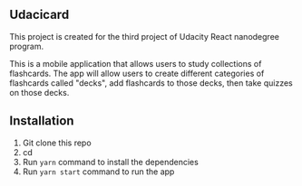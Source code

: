## Udacicard

This project is created for the third project of Udacity React nanodegree program. 

This is a mobile application  that allows users to study collections of flashcards. The app will allow users to create 
different categories of flashcards called "decks", add flashcards to those decks, 
then take quizzes on those decks.


## Installation

1. Git clone this repo
2. cd <project-root>
3. Run `yarn` command to install the dependencies
4. Run `yarn start` command to run the app
